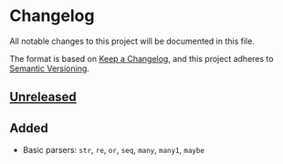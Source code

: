 # Changelog

All notable changes to this project will be documented in this file.

The format is based on [Keep a Changelog](https://keepachangelog.com/en/1.0.0/),
and this project adheres to [Semantic Versioning](https://semver.org/spec/v2.0.0.html).

## [Unreleased]

## Added

- Basic parsers: `str`, `re`, `or`, `seq`, `many`, `many1`, `maybe`

[unreleased]: https://github.com/unleashy/vahv/compare/v0.1.0...HEAD
